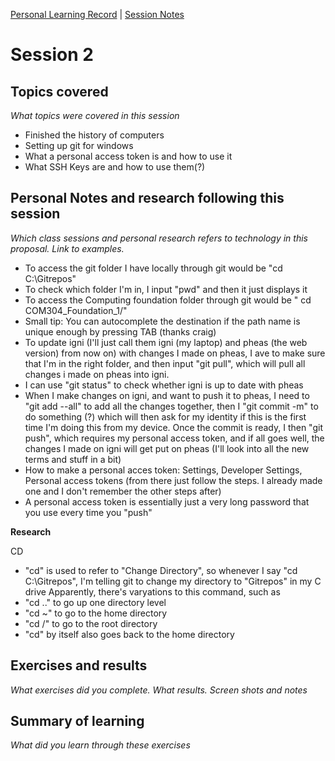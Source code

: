 [Personal Learning Record](../../personal_learning_record/personal_learning_record.md) | [Session Notes](../sessions/README.md) 

# Session 2

## Topics covered
*What topics were covered in this session*

* Finished the history of computers
* Setting up git for windows
* What a personal access token is and how to use it
* What SSH Keys are and how to use them(?)

## Personal Notes and research following this session
*Which class sessions and personal research refers to technology in this proposal. Link to examples.*

* To access the git folder I have locally through git would be "cd C:\Gitrepos"
* To check which folder I'm in, I input "pwd" and then it just displays it
* To access the Computing foundation folder through git would be " cd COM304_Foundation_1/"
* Small tip: You can autocomplete the destination if the path name is unique enough by pressing TAB (thanks craig)
* To update igni (I'll just call them igni (my laptop) and pheas (the web version) from now on) with changes I made on pheas, I ave to make sure that I'm in the right folder, and then input "git pull", which will pull all changes i made on pheas into igni.
* I can use "git status" to check whether igni is up to date with pheas
* When I make changes on igni, and want to push it to pheas, I need to "git add --all" to add all the changes together, then I "git commit -m" to do something (?) which will then ask for my identity if this is the first time I'm doing this from my device. Once the commit is ready, I then "git push", which requires my personal access token, and if all goes well, the changes I made on igni will get put on pheas (I'll look into all the new terms and stuff in a bit)
* How to make a personal acces token: Settings, Developer Settings, Personal access tokens (from there just follow the steps. I already made one and I don't remember the other steps after)
* A personal access token is essentially just a very long password that you use every time you "push"

__Research__

CD
* "cd" is used to refer to "Change Directory", so whenever I say "cd C:\Gitrepos", I'm telling git to change my directory to "Gitrepos" in my C drive
Apparently, there's varyations to this command, such as 
* "cd .." to go up one directory level
* "cd ~" to go to the home directory
* "cd /" to go to the root directory
* "cd" by itself also goes back to the home directory



## Exercises and results
*What exercises did you complete. What results. Screen shots and notes*



## Summary of learning
*What did you learn through these exercises*
